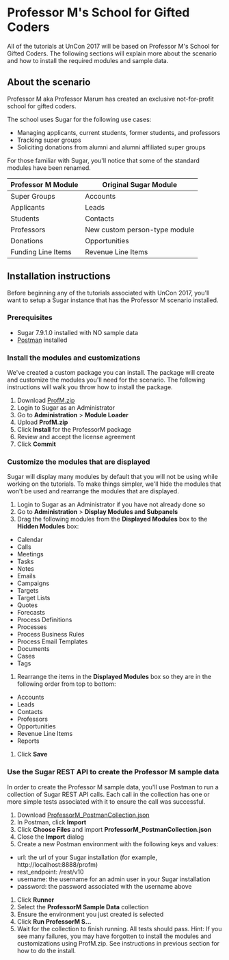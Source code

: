 # Professor M's School for Gifted Coders

All of the tutorials at UnCon 2017 will be based on Professor M's School for Gifted Coders.  The following sections will explain more about the scenario and how to install the required modules and sample data.

## About the scenario
Professor M aka Professor Marum has created an exclusive not-for-profit school for gifted coders.  

The school uses Sugar for the following use cases:
- Managing applicants, current students, former students, and professors
- Tracking super groups
- Soliciting donations from alumni and alumni affiliated super groups

For those familiar with Sugar, you'll notice that some of the standard modules have been renamed.

| Professor M Module | Original Sugar Module |
| --- | --- |
| Super Groups | Accounts |
| Applicants | Leads |
| Students | Contacts |
| Professors | New custom person-type module |
| Donations | Opportunities |
| Funding Line Items | Revenue Line Items|

## Installation instructions

Before beginning any of the tutorials associated with UnCon 2017, you'll want to setup a Sugar instance that has the Professor M scenario installed.

### Prerequisites
- Sugar 7.9.1.0 installed with NO sample data
- [Postman](www.getpostman.com) installed 

### Install the modules and customizations
We've created a custom package you can install.  The package will create and customize the modules you'll need for the scenario.  The following instructions will walk you throw how to install the package.
1. Download [ProfM.zip](/ProfessorM/ProfM.zip)
1. Login to Sugar as an Administrator
1. Go to **Administration** > **Module Loader**
1. Upload **ProfM.zip**
1. Click **Install** for the ProfessorM package
1. Review and accept the license agreement
1. Click **Commit**

### Customize the modules that are displayed
Sugar will display many modules by default that you will not be using while working on the tutorials.  To make things simpler, we'll hide the modules that won't be used and rearrange the modules that are displayed.
1. Login to Sugar as an Administrator if you have not already done so
1. Go to **Administration** > **Display Modules and Subpanels**
1. Drag the following modules from the **Displayed Modules** box to the **Hidden Modules** box:
  * Calendar
  * Calls
  * Meetings
  * Tasks
  * Notes
  * Emails
  * Campaigns
  * Targets
  * Target Lists
  * Quotes
  * Forecasts
  * Process Definitions
  * Processes
  * Process Business Rules
  * Process Email Templates
  * Documents
  * Cases
  * Tags
1. Rearrange the items in the **Displayed Modules** box so they are in the following order from top to bottom:
  * Accounts
  * Leads
  * Contacts
  * Professors
  * Opportunities
  * Revenue Line Items
  * Reports
1. Click **Save**

### Use the Sugar REST API to create the Professor M sample data
In order to create the Professor M sample data, you'll use Postman to run a collection of Sugar REST API calls.  Each call in the collection has one or more simple tests associated with it to ensure the call was successful.
1. Download [ProfessorM_PostmanCollection.json](ProfessorM_SampleData/ProfessorM_PostmanCollection.json)
1. In Postman, click **Import**
1. Click **Choose Files** and import **ProfessorM_PostmanCollection.json**
1. Close the **Import** dialog
1. Create a new Postman environment with the following keys and values:
  * url: the url of your Sugar installation (for example, http://localhost:8888/profm)
  * rest_endpoint:  /rest/v10
  * username:  the username for an admin user in your Sugar installation
  * password:  the password associated with the username above
1. Click **Runner**
1. Select the **ProfessorM Sample Data** collection
1. Ensure the environment you just created is selected
1. Click **Run ProfessorM S...**
1. Wait for the collection to finish running. All tests should pass.
   Hint:  If you see many failures, you may have forgotten to install the modules and customizations using ProfM.zip.  See instructions in previous section for how to do the install.
